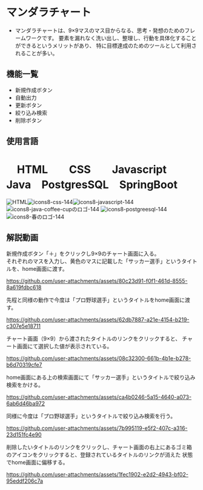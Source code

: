 # マンダラチャート
* マンダラチャートは、9×9マスのマス目からなる、思考・発想のためのフレームワークです。
  要素を漏れなく洗い出し、整理し、行動を具体化することができるというメリットがあり、
  特に目標達成のためのツールとして利用されることが多い。
## 機能一覧
* 新規作成ボタン
* 自動出力
* 更新ボタン
* 絞り込み検索
* 削除ボタン
## 使用言語
  # 　HTML　　CSS　　Javascript　Java　PostgresSQL　SpringBoot 
 ![HTML](https://github.com/user-attachments/assets/3205a63e-55b8-4fba-8bfe-f229a3e68854)![icons8-css-144](https://github.com/user-attachments/assets/cae70792-abc7-4b8e-b0ce-ef0164a0e987)![icons8-javascript-144](https://github.com/user-attachments/assets/0c6e31ff-8326-4c31-8224-715204d6177a)![icons8-java-coffee-cupのロゴ-144](https://github.com/user-attachments/assets/d3396ab2-d4d7-4c77-9542-080cd6f8198d)
![icons8-postgreesql-144](https://github.com/user-attachments/assets/e853ff46-108d-41a2-b842-df18602047dd)
![icons8-春のロゴ-144](https://github.com/user-attachments/assets/0f21181a-3386-489d-915a-bdcb3609db6e)
## 解説動画

新規作成ボタン「＋」をクリックし9×9のチャート画面に入る。  
それぞれのマスを入力し、黄色のマスに記載した「サッカー選手」というタイトルを、home画面に渡す。

https://github.com/user-attachments/assets/80c23d91-f0f1-461d-8555-8a619fdbc618

先程と同様の動作で今度は「プロ野球選手」というタイトルをhome画面に渡す。

https://github.com/user-attachments/assets/62db7887-a21e-4154-b219-c307e5e18711

チャート画面（9×9）から渡されたタイトルのリンクをクリックすると、
チャート画面にて選択した値が表示されている。

https://github.com/user-attachments/assets/08c32300-661b-4b1e-b278-b6d70319cfe7

home画面にある上の検索画面にて「サッカー選手」というタイトルで絞り込み検索をかける。

https://github.com/user-attachments/assets/ca4b0246-5a15-4640-a073-6ab6d46ba972

同様に今度は「プロ野球選手」というタイトルで絞り込み検索を行う。

https://github.com/user-attachments/assets/7b995119-e5f2-407c-a316-23d151fc4e90

削除したいタイトルのリンクをクリックし、チャート画面の右上にあるゴミ箱
のアイコンをクリックすると、登録されているタイトルのリンクが消えた
状態でhome画面に偏移する。

https://github.com/user-attachments/assets/1fec1902-e2d2-4943-bf02-95eddf206c7a




